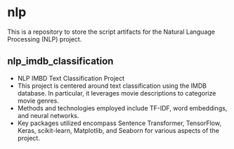 # nlp  
This is a repository to store the script artifacts for the Natural Language Processing (NLP) project.  

## nlp_imdb_classification  
- NLP IMBD Text Classification Project
- This project is centered around text classification using the IMDB database. In particular, it leverages movie descriptions to categorize movie genres.
- Methods and technologies employed include TF-IDF, word embeddings, and neural networks.
- Key packages utilized encompass Sentence Transformer, TensorFlow, Keras, scikit-learn, Matplotlib, and Seaborn for various aspects of the project.
